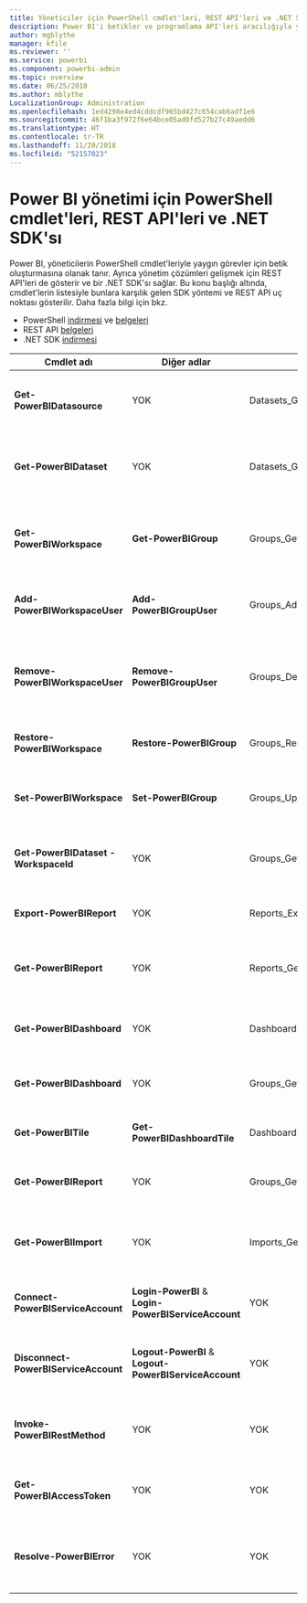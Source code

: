 ```yaml
---
title: Yöneticiler için PowerShell cmdlet'leri, REST API'leri ve .NET SDK'sı
description: Power BI'ı betikler ve programlama API'leri aracılığıyla yönetmenin yolları hakkında bilgi edinin.
author: mgblythe
manager: kfile
ms.reviewer: ''
ms.service: powerbi
ms.component: powerbi-admin
ms.topic: overview
ms.date: 06/25/2018
ms.author: mblythe
LocalizationGroup: Administration
ms.openlocfilehash: 1ed4298e4ed4cddcdf965bd427c654cab6adf1e6
ms.sourcegitcommit: 46f1ba3f972f6e64bce05ad0fd527b27c49aedd6
ms.translationtype: HT
ms.contentlocale: tr-TR
ms.lasthandoff: 11/20/2018
ms.locfileid: "52157023"
---
```

# <a name="powershell-cmdlets-rest-apis-and-net-sdk-for-power-bi-administration"></a>Power BI yönetimi için PowerShell cmdlet'leri, REST API'leri ve .NET SDK'sı
Power BI, yöneticilerin PowerShell cmdlet'leriyle yaygın görevler için betik oluşturmasına olanak tanır. Ayrıca yönetim çözümleri gelişmek için REST API'leri de gösterir ve bir .NET SDK'sı sağlar. Bu konu başlığı altında, cmdlet'lerin listesiyle bunlara karşılık gelen SDK yöntemi ve REST API uç noktası gösterilir. Daha fazla bilgi için bkz.

- PowerShell [indirmesi](https://www.powershellgallery.com/packages/MicrosoftPowerBIMgmt/) ve [belgeleri](https://docs.microsoft.com/powershell/power-bi/overview?view=powerbi-ps)
- REST API [belgeleri](https://docs.microsoft.com/rest/api/power-bi/admin)
- .NET SDK [indirmesi](https://www.nuget.org/packages/Microsoft.PowerBI.Api/)

| **Cmdlet adı** | **Diğer adlar** | **SDK yöntemi** | **REST API uç noktası** | **Açıklama** |
| --- | --- | --- | --- | --- |
| **Get-PowerBIDatasource** | YOK | Datasets\_GetDataSourcesAsAdmin | /v1.0/myorg/admin/datasets/{datasetkey}/datasources | Belirli bir veri kümesi için veri kaynaklarını alır. |
| **Get-PowerBIDataset** | YOK | Datasets\_GetDatasetsAsAdmin | /v1.0/myorg/admin/datasets | Power BI kiracısındaki veri kümelerinin tam listesini alır. |
| **Get-PowerBIWorkspace** | **Get-PowerBIGroup** | Groups\_GetGroupsAsAdmin | /v1.0/myorg/admin/groups | Power BI kiracısındaki çalışma alanlarının tam listesini alır. |
| **Add-PowerBIWorkspaceUser** | **Add-PowerBIGroupUser** |Groups\_AddUserAsAdmin | /v1.0/myorg/admin/groups/{groupId}/users | Kullanıcıyı belirli bir çalışma alanına üye olarak ekler. |
| **Remove-PowerBIWorkspaceUser** | **Remove-PowerBIGroupUser** | Groups\_DeleteUserAsAdmin | /v1.0/myorg/admin/groups/{groupId}/users/{user} | Kullanıcıyı belirli bir çalışma alanının üyelik listesinden kaldırır. |
| **Restore-PowerBIWorkspace** |**Restore-PowerBIGroup** | Groups\_RestoreDeletedGroupAsAdmin | /v1.0/myorg/admin/groups/{groupId}/restore | Silinen çalışma alanına geri yükler. |
| **Set-PowerBIWorkspace** |**Set-PowerBIGroup** | Groups\_UpdateGroupAsAdmin | /v1.0/myorg/admin/groups/{groupId} | Belirli bir çalışma alanının özelliklerini güncelleştirir. |
| **Get-PowerBIDataset -WorkspaceId** | YOK | Groups\_GetDatasetsAsAdmin | /v1.0/myorg/admin/groups/{group\_id}/datasets | Belirli bir çalışma alanı içindeki veri kümelerini alır. |
| **Export-PowerBIReport** | YOK | Reports\_ExportReportAsAdmin | YOK | Belirli bir raporu yerel dosyaya aktarır. |
| **Get-PowerBIReport** | YOK | Reports\_GetReportsAsAdmin | /v1.0/myorg/admin/reports | Power BI kiracısındaki raporların tam listesini alır. |
| **Get-PowerBIDashboard** | YOK | Dashboards\_GetDashboardsAsAdmin | /v1.0/myorg/admin/dashboards | Power BI kiracısındaki panoların tam listesini alır. |
| **Get-PowerBIDashboard** | YOK | Groups\_GetDashboardsAsAdmin | /v1.0/myorg/admin/groups/{group\_id}/dashboards | Belirli bir çalışma alanı içindeki panoları alır. |
| **Get-PowerBITile** | **Get-PowerBIDashboardTile** | Dashboards\_GetTilesAsAdmin | /v1.0/myorg/admin/dashboards/{dashboard\_id}/tiles | Belirli bir panonun kutucuklarını alır. |
| **Get-PowerBIReport** | YOK | Groups\_GetReportsAsAdmin | /v1.0/myorg/admin/groups/{group\_id}/reports | Belirli bir çalışma alanı içindeki raporları alır. |
| **Get-PowerBIImport** | YOK | Imports\_GetImportsAsAdmin | /v1.0/myorg/admin/imports | Power BI kiracısındaki içeri aktarma işlemlerinin tam listesini alır. |
| **Connect-PowerBIServiceAccount** | **Login-PowerBI** &  **Login-PowerBIServiceAccount** | YOK | YOK | Power BI'da oturum açın ve oturum başlatın. |
| **Disconnect-PowerBIServiceAccount** | **Logout-PowerBI** & **Logout-PowerBIServiceAccount** | YOK | YOK | Power BI oturumunu kapatın ve mevcut oturumu kapatın. |
| **Invoke-PowerBIRestMethod**| YOK | YOK | YOK | Power BI'a rastgele REST API çağrıları gönderin. |
| **Get-PowerBIAccessToken**| YOK | YOK | YOK | Oturumda Power BI erişim belirtecini alın. |
| **Resolve-PowerBIError**| YOK | YOK | YOK | Başarısız cmdlet çağrıları için ayrıntılı hata bilgilerini alın. |